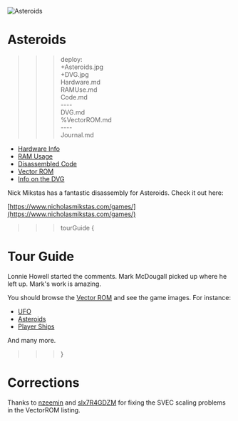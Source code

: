 ![Asteroids](Asteroids.jpg)

# Asteroids

>>> deploy:<br>
>>>   +Asteroids.jpg<br>
>>>   +DVG.jpg<br>
>>>   Hardware.md<br>
>>>   RAMUse.md<br>
>>>   Code.md<br>
>>>   ----<br>
>>>   DVG.md<br>
>>>   %VectorROM.md<br>
>>>   ----<br>
>>>   Journal.md<br>

* [Hardware Info](Hardware.md)
* [RAM Usage](RAMUse.md)
* [Disassembled Code](Code.md)
* [Vector ROM](VectorROM.md)
* [Info on the DVG](DVG.md)

Nick Mikstas has a fantastic disassembly for Asteroids. Check it out here:

[https://www.nicholasmikstas.com/games/](https://www.nicholasmikstas.com/games/)

>>> tourGuide {

# Tour Guide

Lonnie Howell started the comments. Mark McDougall picked up where he left up. 
Mark's work is amazing.

You should browse the [Vector ROM](VectorROM.md) and see the game images. For instance:
* [UFO](VectorROM.md#ufo)
* [Asteroids](VectorROM.md#rock-patterns)
* [Player Ships](VectorROM.md#player-ships)

And many more.

>>> }

# Corrections

Thanks to [nzeemin](https://github.com/nzeemin) and [slx7R4GDZM](https://github.com/slx7R4GDZM) for fixing the SVEC scaling
problems in the VectorROM listing.
